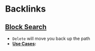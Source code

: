 
# Backlinks
## [Block Search](<Block Search.md>)
- `Delete` will move you back up the path
- **[Use Cases](<Use Cases.md>):**

